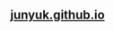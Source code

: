 <h2 align="center">
  <br>
    <a href="https://github.com/junyuk">junyuk.github.io </a>
  <br>
</h2>
